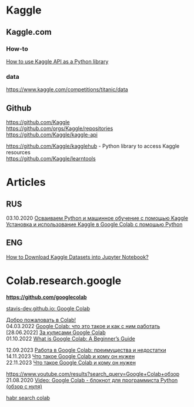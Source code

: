# Kaggle           
## Kaggle.com                
### How-to
[How to use Kaggle API as a Python library](https://www.kaggle.com/code/harupy/how-to-use-kaggle-api-as-a-python-library)                       

### data
https://www.kaggle.com/competitions/titanic/data            

## Github           
https://github.com/Kaggle             
https://github.com/orgs/Kaggle/repositories                               
https://github.com/Kaggle/kaggle-api                  

https://github.com/Kaggle/kagglehub - Python library to access Kaggle resources                      
https://github.com/Kaggle/learntools                    

# Articles
## RUS           
03.10.2020 [Осваиваем Python и машинное обучение с помощью Kaggle](https://proglib.io/p/izuchenie-python-i-mashinnogo-obucheniya-s-pomoshchyu-kaggle-2020-10-03)           
[Установка и использование Kaggle в Google Colab с помощью Python](https://qa-coder.ru/a/603075-colab-python-install-kaggle)         

## ENG
[How to Download Kaggle Datasets into Jupyter Notebook?](https://www.geeksforgeeks.org/how-to-download-kaggle-datasets-into-jupyter-notebook/)              


# Colab.research.google
**https://github.com/googlecolab**

[stavis-dev.github.io: Google Colab](https://stavis-dev.github.io/python/google-colab/)

[Добро пожаловать в Colab!](https://colab.research.google.com/?hl=ru_RU)          
04.03.2022 [Google Colab: что это такое и как с ним работать](https://sky.pro/media/google-colab/?ysclid=lq5b15rrl345324936)                       
[28.06.2022] [За кулисами Google Colab](https://habr.com/ru/companies/skillfactory/articles/673572/)               
01.10.2022 [What is Google Colab: A Beginner’s Guide](https://bytexd.com/what-is-google-colab-a-beginner-guide/)                         
             
12.09.2023 [Работа в Google Colab: преимущества и недостатки](https://gb.ru/blog/rabota-v-google-colab/?ysclid=lq5b17h23b728389139)           
14.11.2023 [Что такое Google Colab и кому он нужен](https://practicum.yandex.ru/blog/bloknot-google-colab-dlya-programmirovaniya-python/)                                  
22.11.2023 [Что такое Google Colab и кому он нужен](https://blog.skillfactory.ru/chto-takoe-google-colaboratory-i-komu-on-nuzhen/)                     




https://www.youtube.com/results?search_query=Google+Colab+обзор               
21.08.2020 [Video: Google Colab - блокнот для программиста Python (обзор с нуля)](https://www.youtube.com/watch?v=rt4806DzfUY)         
      
[habr search colab](https://habr.com/ru/search/?target_type=posts&order=relevance&q=%5Bcolab%5D)                  
